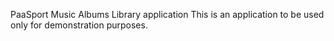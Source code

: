PaaSport Music Albums Library application
This is an application to be used only for demonstration purposes.

